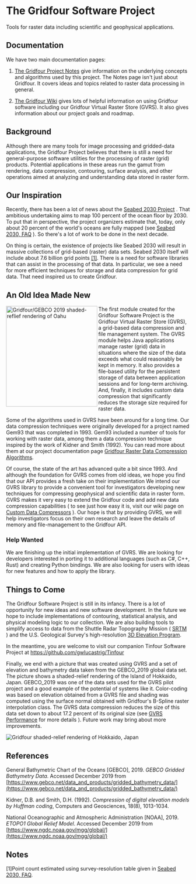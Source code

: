 # The Gridfour Software Project
Tools for raster data including scientific and geophysical applications.

## Documentation

We have two main documentation pages:

1. [The Gridfour Project Notes](https://gwlucastrig.github.io/GridfourDocs/notes/index.html) give information on
   the underlying concepts and algorithms used by this project. The Notes page isn't just about Gridfour.
   It covers ideas and topics related to raster data processing in general.

2. [The Gridfour Wiki](https://github.com/gwlucastrig/gridfour/wiki) gives lots of helpful information
   on using Gridfour software including our Gridfour Virtual Raster Store (GVRS). It also gives information
   about our project goals and roadmap.

## Background
Although there are many tools for image processing and gridded-data applications,
the Gridfour Project believes that there is still
a need for general-purpose software utilities for the processing of raster (grid)
products. Potential applications in these areas run the gamut from rendering,
data compression, contouring, surface analysis, and other operations aimed
at analyzing and understanding data stored in raster form.

## Our Inspiration
Recently, there has been a lot of news about the [Seabed 2030 Project](https://seabed2030.org/) . That ambitious
undertaking aims to map 100 percent of the ocean floor by 2030.  To put that in perspective,
the project organizers estimate that, today, only about 20 percent of the world's oceans are fully
mapped &#40;see [Seabed 2030, FAQ](https://seabed2030.org/faq/#q4) &#41;.  So there's a lot of work to be done
in the next decade.

On thing is certain, the existence of projects like Seabed 2030 will result in massive collections
of grid-based (raster) data sets.  Seabed 2030 itself will include about 7.6 billion grid points [&#91;1&#93;](#note1).
There is a need for software libraries that can assist in
the processing of that data. In particular, we see a need for more efficient techniques for storage
and data compression for grid data.  That need inspired us to create Gridfour.

## An Old Idea Made New
<img src="doc/images/oahu_250_70_steep_10.jpg" alt="Gridfour/GEBCO 2019 shaded-reflief rendering of Oahu" height="275" width="250" align="left"/>
The first module created for the Gridfour Software Project
is the Gridfour Virtual Raster Store (GVRS), a grid-based data
compression and file management system. The GVRS module
helps Java applications manage raster (grid) data in situations where the size of the data exceeds what
could reasonably be kept in memory. It also provides a file-based utility for
the persistent storage of data between application sessions and for long-term archiving. And, finally, it includes custom
data compression that significantly reduces the storage size required for
raster data. 

Some of the algorithms used in GVRS have been around for a long time.
Our data compression techniques were originally developed for a project named
Gem93 that was completed in 1993.  Gem93 included 
a number of tools for working with raster data, among them a data compression technique
inspired by the work of Kidner and Smith (1992). You can read more about them at our project documentation page
[Gridfour Raster Data Compression Algorithms](https://gwlucastrig.github.io/GridfourDocs/notes/GridfourDataCompressionAlgorithms.html).

Of course, the state of the art has advanced quite a bit since 1993.
And although the foundation for GVRS comes from old ideas, we hope you find that our API provides a fresh take on their implementation
We intend our GVRS library to provide
a convenient tool for investigators developing new techniques for compressing
geophysical and scientific data in raster form. GVRS makes it very easy to
extend the Gridfour code and add new data compression capabilities &#40; to see
just how easy it is, visit our wiki page on
[Custom Data Compressors](https://github.com/gwlucastrig/gridfour/wiki/How-to-Register-a-Custom-Data-Compressor) &#41;.
Our hope is that by providing GVRS, we will help investigators
focus on their own research and leave the details of memory and file-management to
the Gridfour API.

### Help Wanted ###
We are finishing up the initial implementation of GVRS.  We are looking for
developers interested in porting it to additional languages
(such as C#, C++, Rust) and creating Python bindings. We are also looking for
users with ideas for new features and how to apply the library. 

## Things to Come  
The Gridfour Software Project is still in its infancy.  There is a lot
of opportunity for new ideas and new software development. In the future
we hope to include implementations of contouring, statistical analysis,
and physical modeling logic to our collection. We are also building tools to
simplify access to data from the Shuttle Radar Topography Mission &#40; [SRTM](https://www2.jpl.nasa.gov/srtm/) &#41;
and the U.S. Geological Survey's high-resolution 
[3D Elevation Program](https://www.usgs.gov/3d-elevation-program).

In the meantime, you are welcome to visit our companion Tinfour Software Project at https://github.com/gwlucastrig/Tinfour

Finally, we end with a picture that was created using GVRS and a set of elevation
and bathymetry data taken from the GEBCO_2019 global data set.  The picture
shows a shaded-relief rendering of the Island of Hokkaido, Japan. 
GEBCO_2019 was one of the data sets used for the GVRS pilot project and a good example of the
potential of systems like it.  Color-coding was based on elevation obtained from a GVRS file
and shading was computed using the surface normal obtained with Gridfour's B-Spline raster interpolation class.
The GVRS data compression reduces the size of this data set down to about 17.2 percent of
its original size &#40;see [GVRS Performance](https://gwlucastrig.github.io/GridfourDocs/notes/GVRS_Performance.html)
for more details &#41;. Future work may bring about more improvements.

![Gridfour shaded-relief rendering of Hokkaido, Japan](doc/images/hokkaido_hillshade_800_720_70_steep_10.jpg "Gridfour/GEBCO_2019 hillshade rendering of Hokkaido, Japan")


## References
General Bathymetric Chart of the Oceans [GEBCO], 2019. _GEBCO Gridded Bathymetry Data_.
Accessed December 2019 from [https://www.gebco.net/data_and_products/gridded_bathymetry_data/](https://www.gebco.net/data_and_products/gridded_bathymetry_data/)

Kidner, D.B. and Smith, D.H. (1992). _Compression of digital elevation models by Huffman coding_,
Computers and Geosciences, 18(8), 1013-1034.

National Oceanographic and Atmospheric Administration [NOAA], 2019.
_ETOPO1 Global Relief Model_. Accessed December 2019 from [https://www.ngdc.noaa.gov/mgg/global/](https://www.ngdc.noaa.gov/mgg/global/)

## Notes
<a name="note1">&#91;1&#93;</a>Point count estimated using survey-resolution table given in 
[Seabed 2030, FAQ](https://seabed2030.org/faq/#q5). 
